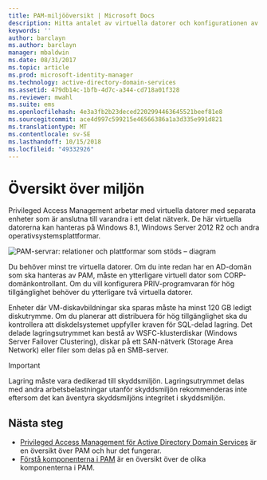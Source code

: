 ```yaml
---
title: PAM-miljööversikt | Microsoft Docs
description: Hitta antalet av virtuella datorer och konfigurationen av virtuella datorer som krävs för att distribuera Privileged Access Management
keywords: ''
author: barclayn
ms.author: barclayn
manager: mbaldwin
ms.date: 08/31/2017
ms.topic: article
ms.prod: microsoft-identity-manager
ms.technology: active-directory-domain-services
ms.assetid: 479db14c-1bfb-4d7c-a344-cd718a01f328
ms.reviewer: mwahl
ms.suite: ems
ms.openlocfilehash: 4e3a3fb2b23deced2202994463645521beef81e8
ms.sourcegitcommit: ace4d997c599215e46566386a1a3d335e991d821
ms.translationtype: MT
ms.contentlocale: sv-SE
ms.lasthandoff: 10/15/2018
ms.locfileid: "49332926"
---
```

# <a name="environment-overview"></a>Översikt över miljön

Privileged Access Management arbetar med virtuella datorer med separata enheter som är anslutna till varandra i ett delat nätverk. De här virtuella datorerna kan hanteras på Windows 8.1, Windows Server 2012 R2 och andra operativsystemsplattformar.

![PAM-servrar: relationer och plattformar som stöds – diagram](media/pam-test-lab-architecture.png)

Du behöver minst tre virtuella datorer.  Om du inte redan har en AD-domän som ska hanteras av PAM, måste en ytterligare virtuell dator som CORP-domänkontrollant.  Om du vill konfigurera PRIV-programvaran för hög tillgänglighet behöver du ytterligare två virtuella datorer.

Enheter där VM-diskavbildningar ska sparas måste ha minst 120 GB ledigt diskutrymme.  Om du planerar att distribuera för hög tillgänglighet ska du kontrollera att diskdelsystemet uppfyller kraven för SQL-delad lagring.  Det delade lagringsutrymmet kan bestå av WSFC-klusterdiskar (Windows Server Failover Clustering), diskar på ett SAN-nätverk (Storage Area Network) eller filer som delas på en SMB-server.

> [!IMPORTANT]
> Lagring måste vara dedikerad till skyddsmiljön. Lagringsutrymmet delas med andra arbetsbelastningar utanför skyddsmiljön rekommenderas inte eftersom det kan äventyra skyddsmiljöns integritet i skyddsmiljön.

## <a name="next-steps"></a>Nästa steg

- [Privileged Access Management för Active Directory Domain Services](privileged-identity-management-for-active-directory-domain-services.md) är en översikt över PAM och hur det fungerar.
- [Förstå komponenterna i PAM](principles-of-operation.md) är en översikt över de olika komponenterna i PAM.